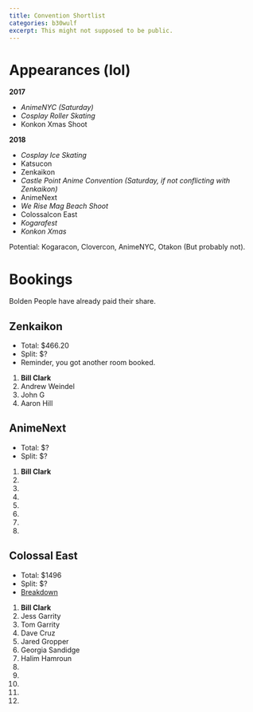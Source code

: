 ```yaml
---
title: Convention Shortlist
categories: b30wulf
excerpt: This might not supposed to be public.
---
```


# Appearances (lol)

**2017**

* *AnimeNYC (Saturday)*
* *Cosplay Roller Skating*
* Konkon Xmas Shoot

**2018**

* *Cosplay Ice Skating* 
* Katsucon
* Zenkaikon
* *Castle Point Anime Convention (Saturday, if not conflicting with Zenkaikon)*
* AnimeNext
* *We Rise Mag Beach Shoot*
* Colossalcon East
* *Kogarafest*
* *Konkon Xmas*

Potential: Kogaracon, Clovercon, AnimeNYC, Otakon (But probably not).

# Bookings

Bolden People have already paid their share.

## Zenkaikon

* Total: $466.20
* Split: $?
* Reminder, you got another room booked. 

1. **Bill Clark**
2. Andrew Weindel
3. John G
4. Aaron Hill

## AnimeNext

* Total: $?
* Split: $?

1. **Bill Clark**
2. 
3. 
4. 
5. 
6. 
7. 
8. 

## Colossal East

* Total: $1496
* Split: $?
* [Breakdown](https://gist.github.com/anonymous/cb974f784deb9ba113eec1561889956c)

1. **Bill Clark**
2. Jess Garrity
3. Tom Garrity
4. Dave Cruz
5. Jared Gropper
6. Georgia Sandidge
7. Halim Hamroun
8. 
9. 
10. 
11. 
12. 